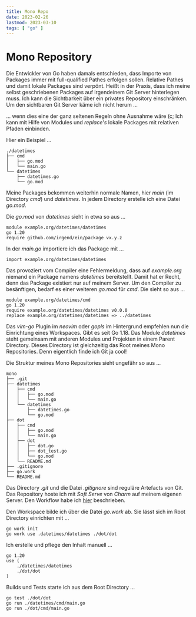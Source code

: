 ```yaml
---
title: Mono Repo
date: 2023-02-26
lastmod: 2023-03-10
tags: [ "go" ]
---
```


# Mono Repository

Die Entwickler von Go haben damals entschieden, dass Importe von 
Packages immer mit full-qualified Pathes erfolgen sollen. Relative
Pathes und damit lokale Packages sind verpönt. Heißt in der Praxis, 
dass ich meine selbst geschriebenen Packages auf irgendeinem Git 
Server hinterlegen muss. Ich kann die Sichtbarkeit über ein 
privates Repository einschränken. Um den sichtbaren Git Server käme 
ich nicht herum ...

... wenn dies eine der ganz seltenen Regeln ohne Ausnahme wäre (c; 
Ich kann mit Hilfe von Modules und _replace's_ lokale Packages mit 
relativen Pfaden einbinden.

Hier ein Beispiel ...

```
./datetimes
├── cmd
│   ├── go.mod
│   └── main.go
└── datetimes
    ├── datetimes.go
    └── go.mod
```

Meine Packages bekommen weiterhin normale Namen, hier _main_ (im 
Directory _cmd_) und _datetimes_. In jedem Directory erstelle ich 
eine Datei _go.mod_.

Die _go.mod_ von _datetimes_ sieht in etwa so aus ...

    module example.org/datetimes/datetimes
    go 1.20
    require github.com/irgend/ein/package vx.y.z

In der _main.go_ importiere ich das Package mit ...

    import example.org/datetimes/datetimes

Das provoziert vom Compiler eine Fehlermeldung, dass auf _example.org_ 
niemand ein Package namens _datetimes_ bereitstellt. Damit hat er 
Recht, denn das Package existiert nur auf meinem Server. Um den Compiler 
zu besänftigen, bedarf es einer weiteren _go.mod_ für _cmd_. Die sieht 
so aus ...

    module example.org/datetimes/cmd
    go 1.20
    require example.org/datetimes/datetimes v0.0.0
    replace example.org/datetimes/datetimes => ../datetimes

Das _vim-go_ Plugin im _neovim_ oder _gopls_ im Hintergrund empfehlen nun 
die Einrichtung eines Workspaces. Gibt es seit Go 1.18. Das Module 
_datetimes_ steht gemeinsam mit anderen Modules und Projekten in einem 
Parent Directory. Dieses Directory ist gleichzeitig das Root meines Mono 
Repositories. Denn eigentlich finde ich Git ja cool!

Die Struktur meines Mono Repositories sieht ungefähr so aus ...

```
mono
├── .git
├── datetimes
│   ├── cmd
│   │   ├── go.mod
│   │   └── main.go
│   └── datetimes
│       ├── datetimes.go
│       └── go.mod
├── dot
│   ├── cmd
│   │   ├── go.mod
│   │   └── main.go
│   ├── dot
│   │   ├── dot.go
│   │   ├── dot_test.go
│   │   └── go.mod
│   └── README.md
├── .gitignore
├── go.work
└── README.md
```

Das Directory _.git_ und die Datei _.gitignore_ sind reguläre Artefacts 
von Git. Das Repository hoste ich mit _Soft Serve_ von _Charm_ auf meinem 
eigenen Server. Den Workflow habe ich 
[hier](http://localhost:1313/pages/git) beschrieben.

Den Workspace bilde ich über die Datei _go.work_ ab. Sie lässt sich 
im Root Directory einrichten mit ...

    go work init
    go work use .datetimes/datetimes ./dot/dot

Ich erstelle und pflege den Inhalt manuell ...

    go 1.20
    use (
        ./datetimes/datetimes
        ./dot/dot
    )

Builds und Tests starte ich aus dem Root Directory ...

    go test ./dot/dot
    go run ./datetimes/cmd/main.go
    go run ./dot/cmd/main.go

